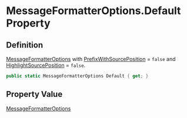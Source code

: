 # MessageFormatterOptions.Default Property
## Definition

[MessageFormatterOptions](MrKWatkins.Ast.MessageFormatterOptions.md) with [PrefixWithSourcePosition](MrKWatkins.Ast.MessageFormatterOptions.PrefixWithSourcePosition.md) = `false` and [HighlightSourcePosition](MrKWatkins.Ast.MessageFormatterOptions.HighlightSourcePosition.md) = `false`.

```c#
public static MessageFormatterOptions Default { get; }
```

## Property Value

[MessageFormatterOptions](MrKWatkins.Ast.MessageFormatterOptions.md)
